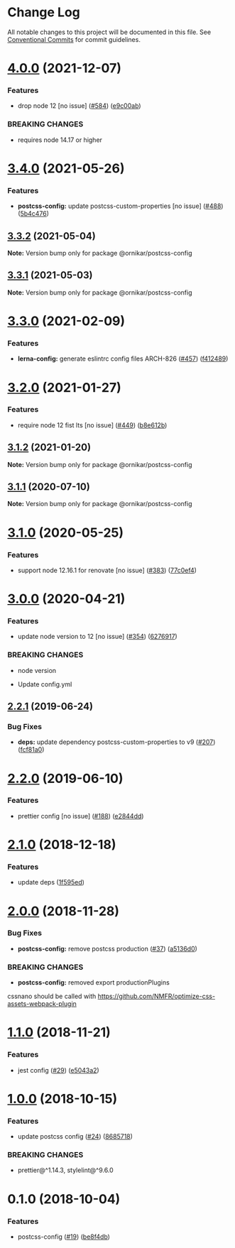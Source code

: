 # Change Log

All notable changes to this project will be documented in this file.
See [Conventional Commits](https://conventionalcommits.org) for commit guidelines.

# [4.0.0](https://github.com/ornikar/shared-configs/compare/@ornikar/postcss-config@3.4.0...@ornikar/postcss-config@4.0.0) (2021-12-07)


### Features

* drop node 12 [no issue] ([#584](https://github.com/ornikar/shared-configs/issues/584)) ([e9c00ab](https://github.com/ornikar/shared-configs/commit/e9c00abb5ed3a9c60993b6c652566dd7e71a97e1))


### BREAKING CHANGES

* requires node 14.17 or higher 





# [3.4.0](https://github.com/ornikar/shared-configs/compare/@ornikar/postcss-config@3.3.2...@ornikar/postcss-config@3.4.0) (2021-05-26)


### Features

* **postcss-config:** update postcss-custom-properties [no issue] ([#488](https://github.com/ornikar/shared-configs/issues/488)) ([5b4c476](https://github.com/ornikar/shared-configs/commit/5b4c4768f3fce918bf39cd2749d90ccaf2e6b25a))





## [3.3.2](https://github.com/ornikar/shared-configs/compare/@ornikar/postcss-config@3.3.1...@ornikar/postcss-config@3.3.2) (2021-05-04)

**Note:** Version bump only for package @ornikar/postcss-config





## [3.3.1](https://github.com/ornikar/shared-configs/compare/@ornikar/postcss-config@3.3.0...@ornikar/postcss-config@3.3.1) (2021-05-03)

**Note:** Version bump only for package @ornikar/postcss-config





# [3.3.0](https://github.com/ornikar/shared-configs/compare/@ornikar/postcss-config@3.2.0...@ornikar/postcss-config@3.3.0) (2021-02-09)


### Features

* **lerna-config:** generate eslintrc config files ARCH-826 ([#457](https://github.com/ornikar/shared-configs/issues/457)) ([f412489](https://github.com/ornikar/shared-configs/commit/f4124895ed15b48519826b16ed515207be97b41c))





# [3.2.0](https://github.com/ornikar/shared-configs/compare/@ornikar/postcss-config@3.1.2...@ornikar/postcss-config@3.2.0) (2021-01-27)


### Features

* require node 12 fist lts [no issue] ([#449](https://github.com/ornikar/shared-configs/issues/449)) ([b8e612b](https://github.com/ornikar/shared-configs/commit/b8e612bc7e0573fd52023f8eea78e95e321567e5))





## [3.1.2](https://github.com/ornikar/shared-configs/compare/@ornikar/postcss-config@3.1.1...@ornikar/postcss-config@3.1.2) (2021-01-20)

**Note:** Version bump only for package @ornikar/postcss-config





## [3.1.1](https://github.com/ornikar/shared-configs/compare/@ornikar/postcss-config@3.1.0...@ornikar/postcss-config@3.1.1) (2020-07-10)

**Note:** Version bump only for package @ornikar/postcss-config





# [3.1.0](https://github.com/ornikar/shared-configs/compare/@ornikar/postcss-config@3.0.0...@ornikar/postcss-config@3.1.0) (2020-05-25)


### Features

* support node 12.16.1 for renovate [no issue] ([#383](https://github.com/ornikar/shared-configs/issues/383)) ([77c0ef4](https://github.com/ornikar/shared-configs/commit/77c0ef4))





# [3.0.0](https://github.com/ornikar/shared-configs/compare/@ornikar/postcss-config@2.2.1...@ornikar/postcss-config@3.0.0) (2020-04-21)


### Features

* update node version to 12 [no issue] ([#354](https://github.com/ornikar/shared-configs/issues/354)) ([6276917](https://github.com/ornikar/shared-configs/commit/6276917))


### BREAKING CHANGES

* node version

* Update config.yml





## [2.2.1](https://github.com/ornikar/shared-configs/compare/@ornikar/postcss-config@2.2.0...@ornikar/postcss-config@2.2.1) (2019-06-24)


### Bug Fixes

* **deps:** update dependency postcss-custom-properties to v9 ([#207](https://github.com/ornikar/shared-configs/issues/207)) ([fcf81a0](https://github.com/ornikar/shared-configs/commit/fcf81a0))





# [2.2.0](https://github.com/ornikar/shared-configs/compare/@ornikar/postcss-config@2.1.0...@ornikar/postcss-config@2.2.0) (2019-06-10)


### Features

* prettier config [no issue] ([#188](https://github.com/ornikar/shared-configs/issues/188)) ([e2844dd](https://github.com/ornikar/shared-configs/commit/e2844dd))





# [2.1.0](https://github.com/ornikar/shared-configs/compare/@ornikar/postcss-config@2.0.0...@ornikar/postcss-config@2.1.0) (2018-12-18)


### Features

* update deps ([1f595ed](https://github.com/ornikar/shared-configs/commit/1f595ed))





# [2.0.0](https://github.com/ornikar/shared-configs/compare/@ornikar/postcss-config@1.1.0...@ornikar/postcss-config@2.0.0) (2018-11-28)


### Bug Fixes

* **postcss-config:** remove postcss production ([#37](https://github.com/ornikar/shared-configs/issues/37)) ([a5136d0](https://github.com/ornikar/shared-configs/commit/a5136d0))


### BREAKING CHANGES

* **postcss-config:** removed export productionPlugins

cssnano should be called with https://github.com/NMFR/optimize-css-assets-webpack-plugin





# [1.1.0](https://github.com/ornikar/shared-configs/compare/@ornikar/postcss-config@1.0.0...@ornikar/postcss-config@1.1.0) (2018-11-21)


### Features

* jest config ([#29](https://github.com/ornikar/shared-configs/issues/29)) ([e5043a2](https://github.com/ornikar/shared-configs/commit/e5043a2))





# [1.0.0](https://github.com/ornikar/shared-configs/compare/@ornikar/postcss-config@0.1.0...@ornikar/postcss-config@1.0.0) (2018-10-15)


### Features

* update postcss config ([#24](https://github.com/ornikar/shared-configs/issues/24)) ([8685718](https://github.com/ornikar/shared-configs/commit/8685718))


### BREAKING CHANGES

* prettier@^1.14.3, stylelint@^9.6.0





<a name="0.1.0"></a>
# 0.1.0 (2018-10-04)


### Features

* postcss-config ([#19](https://github.com/ornikar/shared-configs/issues/19)) ([be8f4db](https://github.com/ornikar/shared-configs/commit/be8f4db))
